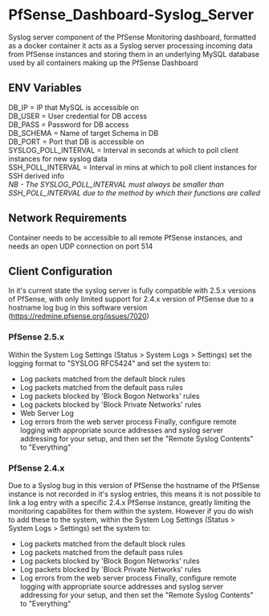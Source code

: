 # PfSense_Dashboard-Syslog_Server
Syslog server component of the PfSense Monitoring dashboard, formatted as a docker container it acts as a Syslog server processing incoming data from PfSense instances and storing them in an underlying MySQL database used by all containers making up the PfSense Dashboard
  
## ENV Variables  
DB_IP = IP that MySQL is accessible on  
DB_USER = User credential for DB access  
DB_PASS = Password for DB access  
DB_SCHEMA = Name of target Schema in DB  
DB_PORT = Port that DB is accessible on  
SYSLOG_POLL_INTERVAL = Interval in seconds at which to poll client instances for new syslog data  
SSH_POLL_INTERVAL = Interval in mins at which to poll client instances for SSH derived info  
*NB - The SYSLOG_POLL_INTERVAL must always be smaller than SSH_POLL_INTERVAL due to the method by which their functions are called*
  
## Network Requirements
Container needs to be accessible to all remote PfSense instances, and needs an open UDP connection on port 514
  
## Client Configuration
In it's current state the syslog server is fully compatible with 2.5.x versions of PfSense, with only limited support for 2.4.x version of PfSense due to a hostname log bug in this software version (https://redmine.pfsense.org/issues/7020)  
### PfSense 2.5.x
Within the System Log Settings (Status > System Logs > Settings) set the logging format to "SYSLOG RFC5424" and set the system to:  
  - Log packets matched from the default block rules 
  - Log packets matched from the default pass rules
  - Log packets blocked by 'Block Bogon Networks' rules
  - Log packets blocked by 'Block Private Networks' rules
  - Web Server Log
  - Log errors from the web server process
Finally, configure remote logging with appropriate source addresses and syslog server addressing for your setup, and then set the "Remote Syslog Contents" to "Everything"  
### PfSense 2.4.x
Due to a Syslog bug in this version of PfSense the hostname of the PfSense instance is not recorded in it's syslog entries, this means it is not possible to link a log entry with a specific 2.4.x PfSense instance, greatly limiting the monitoring capabilites for them within the system.
However if you do wish to add these to the system, within the System Log Settings (Status > System Logs > Settings) set the system to:  
  - Log packets matched from the default block rules 
  - Log packets matched from the default pass rules
  - Log packets blocked by 'Block Bogon Networks' rules
  - Log packets blocked by 'Block Private Networks' rules
  - Log errors from the web server process
Finally, configure remote logging with appropriate source addresses and syslog server addressing for your setup, and then set the "Remote Syslog Contents" to "Everything"  
